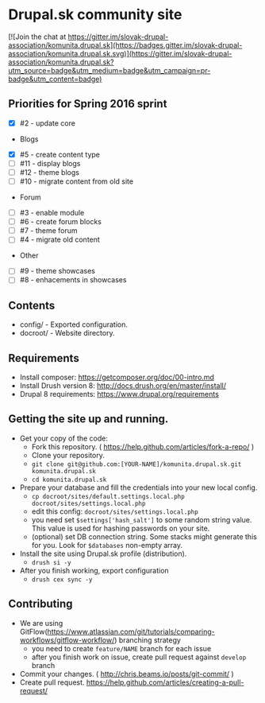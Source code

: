 # Drupal.sk community site

[![Join the chat at https://gitter.im/slovak-drupal-association/komunita.drupal.sk](https://badges.gitter.im/slovak-drupal-association/komunita.drupal.sk.svg)](https://gitter.im/slovak-drupal-association/komunita.drupal.sk?utm_source=badge&utm_medium=badge&utm_campaign=pr-badge&utm_content=badge)

## Priorities for Spring 2016 sprint
* [x] #2 - update core
* Blogs
 - [x] #5 - create content type
 - [ ] #11 - display blogs
 - [ ] #12 - theme blogs
 - [ ] #10 - migrate content from old site
* Forum
 - [ ] #3 - enable module
 - [ ] #6 - create forum blocks
 - [ ] #7 - theme forum
 - [ ] #4 - migrate old content
* Other
 - [ ] #9 - theme showcases
 - [ ] #8 - enhacements in showcases

## Contents
* config/ - Exported configuration.
* docroot/ - Website directory.

## Requirements
* Install composer: https://getcomposer.org/doc/00-intro.md
* Install Drush version 8: http://docs.drush.org/en/master/install/
* Drupal 8 requirements: https://www.drupal.org/requirements

## Getting the site up and running.
* Get your copy of the code:
  * Fork this repository. ( https://help.github.com/articles/fork-a-repo/ )
  * Clone your repository.
  * `git clone git@github.com:[YOUR-NAME]/komunita.drupal.sk.git komunita.drupal.sk`
  * `cd komunita.drupal.sk`
* Prepare your database and fill the credentials into your new local config.
  * `cp docroot/sites/default.settings.local.php docroot/sites/settings.local.php`
  * edit this config: `docroot/sites/settings.local.php`
  * you need set `$settings['hash_salt']` to some random string value. This value is used for hashing passwords on your site.
  * (optional) set DB connection string. Some stacks might generate this for you. Look for `$databases` non-empty array. 
* Install the site using Drupal.sk profile (distribution).
  * `drush si -y`
* After you finish working, export configuration
  * `drush cex sync -y`
  
## Contributing
* We are using GitFlow(https://www.atlassian.com/git/tutorials/comparing-workflows/gitflow-workflow/) branching strategy
  * you need to create ```feature/NAME``` branch for each issue
  * after you finish work on issue, create pull request against ```develop``` branch 
* Commit your changes. ( http://chris.beams.io/posts/git-commit/ )
* Create pull request. https://help.github.com/articles/creating-a-pull-request/
